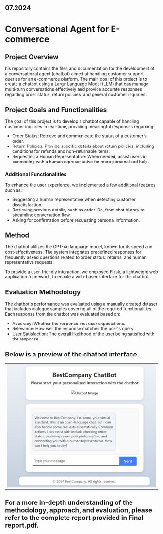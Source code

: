 ## 07.2024

# Conversational Agent for E-commerce

## Project Overview
his repository contains the files and documentation for the development of a conversational agent (chatbot) aimed at handling customer support queries for an e-commerce platform. The main goal of this project is to create a chatbot using a Large Language Model (LLM) that can manage multi-turn conversations effectively and provide accurate responses regarding order status, return policies, and general customer inquiries. 

## Project Goals and Functionalities
The goal of this project is to develop a chatbot capable of handling customer inquiries in real-time, providing meaningful responses regarding:
- Order Status: Retrieve and communicate the status of a customer’s order.
- Return Policies: Provide specific details about return policies, including conditions for refunds and non-returnable items.
- Requesting a Human Representative: When needed, assist users in connecting with a human representative for more personalized help.

### Additional Functionalities
To enhance the user experience, we implemented a few additional features such as:

- Suggesting a human representative when detecting customer dissatisfaction.
- Retrieving previous details, such as order IDs, from chat history to streamline conversation flow.
- Asking for confirmation before requesting personal information.

## Method
The chatbot utilizes the GPT-4o language model, known for its speed and cost-effectiveness. The system integrates predefined responses for frequently asked questions related to order status, returns, and human representative requests.

To provide a user-friendly interaction, we employed Flask, a lightweight web application framework, to enable a web-based interface for the chatbot.

## Evaluation Methodology
The chatbot's performance was evaluated using a manually created dataset that includes dialogue samples covering all of the required functionalities. Each response from the chatbot was evaluated based on:
- Accuracy: Whether the response met user expectations.
- Relevance: How well the response matched the user's query.
- User Satisfaction: The overall likelihood of the user being satisfied with the response.

## Below is a preview of the chatbot interface.
<table>
  <tr>
    <td>
      <img src="Screenshot.png" width="550"/>
    </td>
  </tr>
</table> 

## For a more in-depth understanding of the methodology, approach, and evaluation, please refer to the complete report provided in Final report.pdf.
